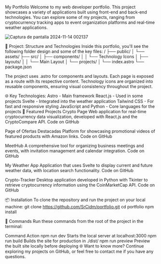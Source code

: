 My Portfolio
Welcome to my web developer portfolio. This project showcases a variety of applications built using front-end and back-end technologies. You can explore some of my projects, ranging from cryptocurrency tracking apps to event organization platforms and real-time weather applications.

![Captura de pantalla 2024-11-14 002137](https://github.com/user-attachments/assets/d4bccb14-c640-4cae-acc6-be4362a71d24)



🚀 Project: Structure and Technologies
Inside this portfolio, you'll see the following folder design and some of the key files:
/
├── public/
│   └── assets/
├── src/
│   ├── components/
│   │   └── Technology Icons
│   ├── layouts/
│   │   └── Main Layout
│   └── projects/
│       └── index.astro
└── package.json

The project uses .astro for components and layouts. Each page is exposed as a route with its respective content. Technology icons are organized into reusable components, ensuring visual consistency throughout the project.

🌐 Key Technologies:
Astro - Main framework
React.js - Used in some projects
Svelte - Integrated into the weather application
Tailwind CSS - For fast and responsive styling
JavaScript and Python - Core languages for the projects
🧩 Featured Projects
Crypto Page
Web application for real-time cryptocurrency data visualization, developed with React.js and the CryptoCompare API.
Code on GitHub

Page of Ofertas Destacadas
Platform for showcasing promotional videos of featured products with Amazon links.
Code on GitHub

MeetHub
A comprehensive tool for organizing business meetings and events, with invitation management and calendar integration.
Code on GitHub

My Weather App
Application that uses Svelte to display current and future weather data, with location search functionality.
Code on GitHub

Crypto-Tracker
Desktop application developed in Python with Tkinter to retrieve cryptocurrency information using the CoinMarketCap API.
Code on GitHub

📦 Installation
To clone the repository and run the project on your local machine:
git clone https://github.com/SrCidm/portfolio.git
cd portfolio
npm install

🧞 Commands
Run these commands from the root of the project in the terminal:

Command	Action
npm run dev	Starts the local server at localhost:3000
npm run build	Builds the site for production in ./dist/
npm run preview	Preview the built site locally before deploying
🌐 Want to know more?
Continue exploring my projects on GitHub, or feel free to contact me if you have any questions.
